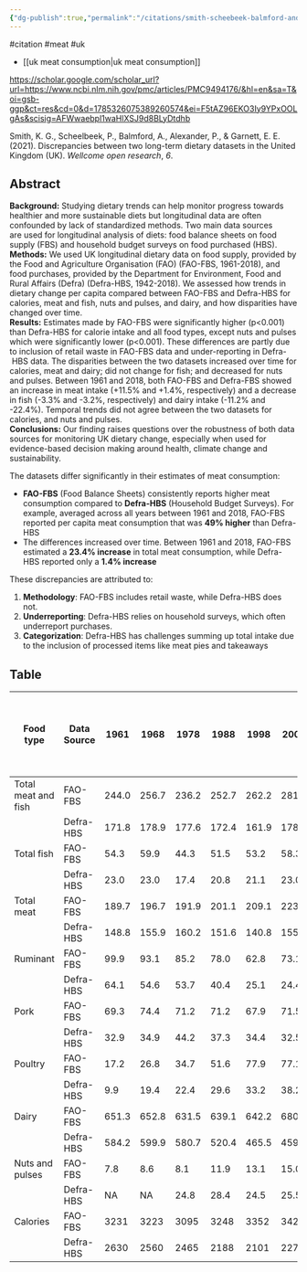 ```yaml
---
{"dg-publish":true,"permalink":"/citations/smith-scheebeek-balmford-and-garnett-2021/","tags":["#citation","#meat","#uk"],"created":"2025-10-23T17:42:46.525+01:00","updated":"2025-10-23T18:06:08.944+01:00"}
---
```


#citation #meat #uk 

- [[uk meat consumption\|uk meat consumption]]

https://scholar.google.com/scholar_url?url=https://www.ncbi.nlm.nih.gov/pmc/articles/PMC9494176/&hl=en&sa=T&oi=gsb-ggp&ct=res&cd=0&d=1785326075389260574&ei=F5tAZ96EKO3Iy9YPxOOLgAs&scisig=AFWwaebpl1waHlXSJ9d8BLyDtdhb

Smith, K. G., Scheelbeek, P., Balmford, A., Alexander, P., & Garnett, E. E. (2021). Discrepancies between two long-term dietary datasets in the United Kingdom (UK). _Wellcome open research_, _6_.
## Abstract

**Background:** Studying dietary trends can help monitor progress towards healthier and more sustainable diets but longitudinal data are often confounded by lack of standardized methods. Two main data sources are used for longitudinal analysis of diets: food balance sheets on food supply (FBS) and household budget surveys on food purchased (HBS).  
**Methods:** We used UK longitudinal dietary data on food supply, provided by the Food and Agriculture Organisation (FAO) (FAO-FBS, 1961-2018), and food purchases, provided by the Department for Environment, Food and Rural Affairs (Defra) (Defra-HBS, 1942-2018). We assessed how trends in dietary change per capita compared between FAO-FBS and Defra-HBS for calories, meat and fish, nuts and pulses, and dairy, and how disparities have changed over time.  
**Results:** Estimates made by FAO-FBS were significantly higher (p<0.001) than Defra-HBS for calorie intake and all food types, except nuts and pulses which were significantly lower (p<0.001). These differences are partly due to inclusion of retail waste in FAO-FBS data and under-reporting in Defra- HBS data. The disparities between the two datasets increased over time for calories, meat and dairy; did not change for fish; and decreased for nuts and pulses. Between 1961 and 2018, both FAO-FBS and Defra-FBS showed an increase in meat intake (+11.5% and +1.4%, respectively) and a decrease in fish (-3.3% and -3.2%, respectively) and dairy intake (-11.2% and -22.4%). Temporal trends did not agree between the two datasets for calories, and nuts and pulses.  
**Conclusions:** Our finding raises questions over the robustness of both data sources for monitoring UK dietary change, especially when used for evidence-based decision making around health, climate change and sustainability.

The datasets differ significantly in their estimates of meat consumption:

- **FAO-FBS** (Food Balance Sheets) consistently reports higher meat consumption compared to **Defra-HBS** (Household Budget Surveys). For example, averaged across all years between 1961 and 2018, FAO-FBS reported per capita meat consumption that was **49% higher** than Defra-HBS
- The differences increased over time. Between 1961 and 2018, FAO-FBS estimated a **23.4% increase** in total meat consumption, while Defra-HBS reported only a **1.4% increase**  

These discrepancies are attributed to:
1. **Methodology**: FAO-FBS includes retail waste, while Defra-HBS does not.
2. **Underreporting**: Defra-HBS relies on household surveys, which often underreport purchases.
3. **Categorization**: Defra-HBS has challenges summing up total intake due to the inclusion of processed items like meat pies and takeaways
## Table

| Food type           | Data Source | 1961  | 1968  | 1978  | 1988  | 1998  | 2008  | 2018  | Change between 1961 and 2018 in grams (%) | Change between 2008 and 2018 in grams (%) |
| ------------------- | ----------- | ----- | ----- | ----- | ----- | ----- | ----- | ----- | ----------------------------------------- | ----------------------------------------- |
| Total meat and fish | FAO-FBS     | 244.0 | 256.7 | 236.2 | 252.7 | 262.2 | 281.6 | 284.2 | 40.2 (16.5%)                              | 2.7 (0.9%)                                |
|                     | Defra-HBS   | 171.8 | 178.9 | 177.6 | 172.4 | 161.9 | 178.5 | 170.7 | -1.1 (-0.6%)                              | -7.8 (-4.4%)                              |
| Total fish          | FAO-FBS     | 54.3  | 59.9  | 44.3  | 51.5  | 53.2  | 58.3  | 50.5  | -3.8 (-7.1%)                              | -7.8 (-13.4%)                             |
|                     | Defra-HBS   | 23.0  | 23.0  | 17.4  | 20.8  | 21.1  | 23.0  | 19.8  | -3.2 (-13.9%)                             | -3.2 (-13.9%)                             |
| Total meat          | FAO-FBS     | 189.7 | 196.7 | 191.9 | 201.1 | 209.1 | 223.3 | 234.2 | 44.5 (23.4%)                              | 10.9 (4.9%)                               |
|                     | Defra-HBS   | 148.8 | 155.9 | 160.2 | 151.6 | 140.8 | 155.5 | 150.9 | 2.1 (1.4%)                                | -4.6 (-3.0%)                              |
| Ruminant            | FAO-FBS     | 99.9  | 93.1  | 85.2  | 78.0  | 62.8  | 73.1  | 61.5  | -38.3 (-38.4%)                            | -11.5 (-15.8%)                            |
|                     | Defra-HBS   | 64.1  | 54.6  | 53.7  | 40.4  | 25.1  | 24.4  | 20.9  | -43.2 (-67.4%)                            | -3.5 (-14.3%)                             |
| Pork                | FAO-FBS     | 69.3  | 74.4  | 71.2  | 71.2  | 67.9  | 71.5  | 72.7  | 3.4 (5.0%)                                | 1.3 (1.8%)                                |
|                     | Defra-HBS   | 32.9  | 34.9  | 44.2  | 37.3  | 34.4  | 32.5  | 29.2  | -3.7 (-11.2%)                             | -3.3 (-10.2%)                             |
| Poultry             | FAO-FBS     | 17.2  | 26.8  | 34.7  | 51.6  | 77.9  | 77.1  | 97.4  | 80.2 (465.5%)                             | 20.3 (26.3%)                              |
|                     | Defra-HBS   | 9.9   | 19.4  | 22.4  | 29.6  | 33.2  | 38.2  | 37.4  | 27.5 (277.8%)                             | -0.8 (-2.1%)                              |
| Dairy               | FAO-FBS     | 651.3 | 652.8 | 631.5 | 639.1 | 642.2 | 680.3 | 640.2 | -11.2 (-1.7%)                             | -40.2 (-5.9%)                             |
|                     | Defra-HBS   | 584.2 | 599.9 | 580.7 | 520.4 | 465.5 | 459.5 | 453.2 | -131.0 (-22.4%)                           | -6.3 (-1.4%)                              |
| Nuts and pulses     | FAO-FBS     | 7.8   | 8.6   | 8.1   | 11.9  | 13.1  | 15.0  | 15.9  | 8.1 (103.2%)                              | 0.9 (5.9%)                                |
|                     | Defra-HBS   | NA    | NA    | 24.8  | 28.4  | 24.5  | 25.5  | 26.5  | NA                                        | 1.0 (3.9%)                                |
| Calories            | FAO-FBS     | 3231  | 3223  | 3095  | 3248  | 3352  | 3422  | 3342  | 110.8 (3.4%)                              | 80.2 (-2.3%)                              |
|                     | Defra-HBS   | 2630  | 2560  | 2465  | 2188  | 2101  | 2276  | 2175  | -455 (-17.3%)                             | -101 (-4.4%)                              |
